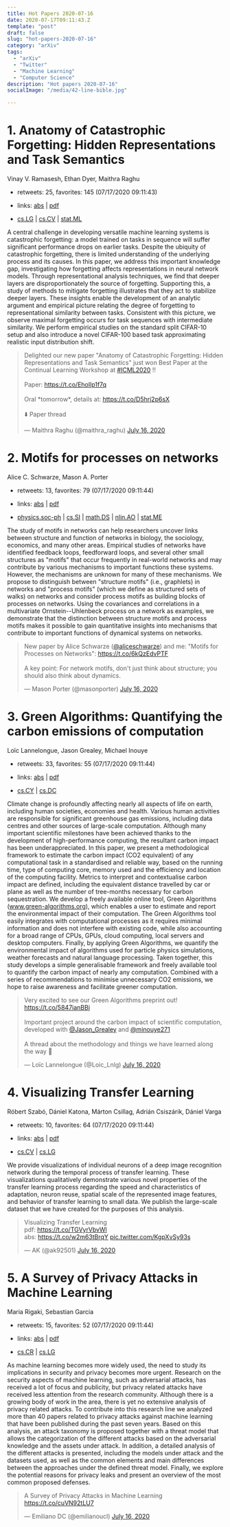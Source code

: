 ```yaml
---
title: Hot Papers 2020-07-16
date: 2020-07-17T09:11:43.Z
template: "post"
draft: false
slug: "hot-papers-2020-07-16"
category: "arXiv"
tags:
  - "arXiv"
  - "Twitter"
  - "Machine Learning"
  - "Computer Science"
description: "Hot papers 2020-07-16"
socialImage: "/media/42-line-bible.jpg"

---
```


# 1. Anatomy of Catastrophic Forgetting: Hidden Representations and Task  Semantics

Vinay V. Ramasesh, Ethan Dyer, Maithra Raghu

- retweets: 25, favorites: 145 (07/17/2020 09:11:43)

- links: [abs](https://arxiv.org/abs/2007.07400) | [pdf](https://arxiv.org/pdf/2007.07400)
- [cs.LG](https://arxiv.org/list/cs.LG/recent) | [cs.CV](https://arxiv.org/list/cs.CV/recent) | [stat.ML](https://arxiv.org/list/stat.ML/recent)

A central challenge in developing versatile machine learning systems is catastrophic forgetting: a model trained on tasks in sequence will suffer significant performance drops on earlier tasks. Despite the ubiquity of catastrophic forgetting, there is limited understanding of the underlying process and its causes. In this paper, we address this important knowledge gap, investigating how forgetting affects representations in neural network models. Through representational analysis techniques, we find that deeper layers are disproportionately the source of forgetting. Supporting this, a study of methods to mitigate forgetting illustrates that they act to stabilize deeper layers. These insights enable the development of an analytic argument and empirical picture relating the degree of forgetting to representational similarity between tasks. Consistent with this picture, we observe maximal forgetting occurs for task sequences with intermediate similarity. We perform empirical studies on the standard split CIFAR-10 setup and also introduce a novel CIFAR-100 based task approximating realistic input distribution shift.

<blockquote class="twitter-tweet"><p lang="en" dir="ltr">Delighted our new paper &quot;Anatomy of Catastrophic Forgetting: Hidden Representations and Task Semantics&quot; just won Best Paper at the Continual Learning Workshop at <a href="https://twitter.com/hashtag/ICML2020?src=hash&amp;ref_src=twsrc%5Etfw">#ICML2020</a> !!<br><br>Paper: <a href="https://t.co/EhoIlp1f7q">https://t.co/EhoIlp1f7q</a><br><br>Oral *tomorrow*, details at: <a href="https://t.co/D5hrj2p6sX">https://t.co/D5hrj2p6sX</a><br><br>⬇️ Paper thread</p>&mdash; Maithra Raghu (@maithra_raghu) <a href="https://twitter.com/maithra_raghu/status/1283796985078636550?ref_src=twsrc%5Etfw">July 16, 2020</a></blockquote>
<script async src="https://platform.twitter.com/widgets.js" charset="utf-8"></script>




# 2. Motifs for processes on networks

Alice C. Schwarze, Mason A. Porter

- retweets: 13, favorites: 79 (07/17/2020 09:11:44)

- links: [abs](https://arxiv.org/abs/2007.07447) | [pdf](https://arxiv.org/pdf/2007.07447)
- [physics.soc-ph](https://arxiv.org/list/physics.soc-ph/recent) | [cs.SI](https://arxiv.org/list/cs.SI/recent) | [math.DS](https://arxiv.org/list/math.DS/recent) | [nlin.AO](https://arxiv.org/list/nlin.AO/recent) | [stat.ME](https://arxiv.org/list/stat.ME/recent)

The study of motifs in networks can help researchers uncover links between structure and function of networks in biology, the sociology, economics, and many other areas. Empirical studies of networks have identified feedback loops, feedforward loops, and several other small structures as "motifs" that occur frequently in real-world networks and may contribute by various mechanisms to important functions these systems. However, the mechanisms are unknown for many of these mechanisms. We propose to distinguish between "structure motifs" (i.e., graphlets) in networks and "process motifs" (which we define as structured sets of walks) on networks and consider process motifs as building blocks of processes on networks. Using the covariances and correlations in a multivariate Ornstein--Uhlenbeck process on a network as examples, we demonstrate that the distinction between structure motifs and process motifs makes it possible to gain quantitative insights into mechanisms that contribute to important functions of dynamical systems on networks.

<blockquote class="twitter-tweet"><p lang="en" dir="ltr">New paper by Alice Schwarze (<a href="https://twitter.com/aliceschwarze?ref_src=twsrc%5Etfw">@aliceschwarze</a>) and me: &quot;Motifs for Processes on Networks&quot;: <a href="https://t.co/6kQzEdvPTF">https://t.co/6kQzEdvPTF</a><br><br>A key point: For network motifs, don&#39;t just think about structure; you should also think about dynamics.</p>&mdash; Mason Porter (@masonporter) <a href="https://twitter.com/masonporter/status/1283556415664087040?ref_src=twsrc%5Etfw">July 16, 2020</a></blockquote>
<script async src="https://platform.twitter.com/widgets.js" charset="utf-8"></script>




# 3. Green Algorithms: Quantifying the carbon emissions of computation

Loïc Lannelongue, Jason Grealey, Michael Inouye

- retweets: 33, favorites: 55 (07/17/2020 09:11:44)

- links: [abs](https://arxiv.org/abs/2007.07610) | [pdf](https://arxiv.org/pdf/2007.07610)
- [cs.CY](https://arxiv.org/list/cs.CY/recent) | [cs.DC](https://arxiv.org/list/cs.DC/recent)

Climate change is profoundly affecting nearly all aspects of life on earth, including human societies, economies and health. Various human activities are responsible for significant greenhouse gas emissions, including data centres and other sources of large-scale computation. Although many important scientific milestones have been achieved thanks to the development of high-performance computing, the resultant carbon impact has been underappreciated. In this paper, we present a methodological framework to estimate the carbon impact (CO2 equivalent) of any computational task in a standardised and reliable way, based on the running time, type of computing core, memory used and the efficiency and location of the computing facility. Metrics to interpret and contextualise carbon impact are defined, including the equivalent distance travelled by car or plane as well as the number of tree-months necessary for carbon sequestration. We develop a freely available online tool, Green Algorithms (www.green-algorithms.org), which enables a user to estimate and report the environmental impact of their computation. The Green Algorithms tool easily integrates with computational processes as it requires minimal information and does not interfere with existing code, while also accounting for a broad range of CPUs, GPUs, cloud computing, local servers and desktop computers. Finally, by applying Green Algorithms, we quantify the environmental impact of algorithms used for particle physics simulations, weather forecasts and natural language processing. Taken together, this study develops a simple generalisable framework and freely available tool to quantify the carbon impact of nearly any computation. Combined with a series of recommendations to minimise unnecessary CO2 emissions, we hope to raise awareness and facilitate greener computation.

<blockquote class="twitter-tweet"><p lang="en" dir="ltr">Very excited to see our Green Algorithms preprint out! <a href="https://t.co/5847ianBBj">https://t.co/5847ianBBj</a><br><br>Important project around the carbon impact of scientific computation, developed with <a href="https://twitter.com/Jason_Grealey?ref_src=twsrc%5Etfw">@Jason_Grealey</a> and <a href="https://twitter.com/minouye271?ref_src=twsrc%5Etfw">@minouye271</a><br><br>A thread about the methodology and things we have learned along the way 🧵</p>&mdash; Loïc Lannelongue (@Loic_Lnlg) <a href="https://twitter.com/Loic_Lnlg/status/1283684773467127808?ref_src=twsrc%5Etfw">July 16, 2020</a></blockquote>
<script async src="https://platform.twitter.com/widgets.js" charset="utf-8"></script>




# 4. Visualizing Transfer Learning

Róbert Szabó, Dániel Katona, Márton Csillag, Adrián Csiszárik, Dániel Varga

- retweets: 10, favorites: 64 (07/17/2020 09:11:44)

- links: [abs](https://arxiv.org/abs/2007.07628) | [pdf](https://arxiv.org/pdf/2007.07628)
- [cs.CV](https://arxiv.org/list/cs.CV/recent) | [cs.LG](https://arxiv.org/list/cs.LG/recent)

We provide visualizations of individual neurons of a deep image recognition network during the temporal process of transfer learning. These visualizations qualitatively demonstrate various novel properties of the transfer learning process regarding the speed and characteristics of adaptation, neuron reuse, spatial scale of the represented image features, and behavior of transfer learning to small data. We publish the large-scale dataset that we have created for the purposes of this analysis.

<blockquote class="twitter-tweet"><p lang="en" dir="ltr">Visualizing Transfer Learning<br>pdf: <a href="https://t.co/TGVyrVbvWl">https://t.co/TGVyrVbvWl</a><br>abs: <a href="https://t.co/w2m63tBrqY">https://t.co/w2m63tBrqY</a> <a href="https://t.co/KgpXvSy93s">pic.twitter.com/KgpXvSy93s</a></p>&mdash; AK (@ak92501) <a href="https://twitter.com/ak92501/status/1283581222862675969?ref_src=twsrc%5Etfw">July 16, 2020</a></blockquote>
<script async src="https://platform.twitter.com/widgets.js" charset="utf-8"></script>




# 5. A Survey of Privacy Attacks in Machine Learning

Maria Rigaki, Sebastian Garcia

- retweets: 15, favorites: 52 (07/17/2020 09:11:44)

- links: [abs](https://arxiv.org/abs/2007.07646) | [pdf](https://arxiv.org/pdf/2007.07646)
- [cs.CR](https://arxiv.org/list/cs.CR/recent) | [cs.LG](https://arxiv.org/list/cs.LG/recent)

As machine learning becomes more widely used, the need to study its implications in security and privacy becomes more urgent. Research on the security aspects of machine learning, such as adversarial attacks, has received a lot of focus and publicity, but privacy related attacks have received less attention from the research community. Although there is a growing body of work in the area, there is yet no extensive analysis of privacy related attacks. To contribute into this research line we analyzed more than 40 papers related to privacy attacks against machine learning that have been published during the past seven years. Based on this analysis, an attack taxonomy is proposed together with a threat model that allows the categorization of the different attacks based on the adversarial knowledge and the assets under attack. In addition, a detailed analysis of the different attacks is presented, including the models under attack and the datasets used, as well as the common elements and main differences between the approaches under the defined threat model. Finally, we explore the potential reasons for privacy leaks and present an overview of the most common proposed defenses.

<blockquote class="twitter-tweet"><p lang="en" dir="ltr">A Survey of Privacy Attacks in Machine Learning <a href="https://t.co/cuVN92tLU7">https://t.co/cuVN92tLU7</a></p>&mdash; Emiliano DC (@emilianoucl) <a href="https://twitter.com/emilianoucl/status/1283706316494712833?ref_src=twsrc%5Etfw">July 16, 2020</a></blockquote>
<script async src="https://platform.twitter.com/widgets.js" charset="utf-8"></script>



